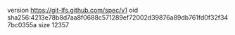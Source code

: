 version https://git-lfs.github.com/spec/v1
oid sha256:4213e78b8d7aa8f0688c571289ef72002d39876a89db761fd0f32f347bc0355a
size 12357
